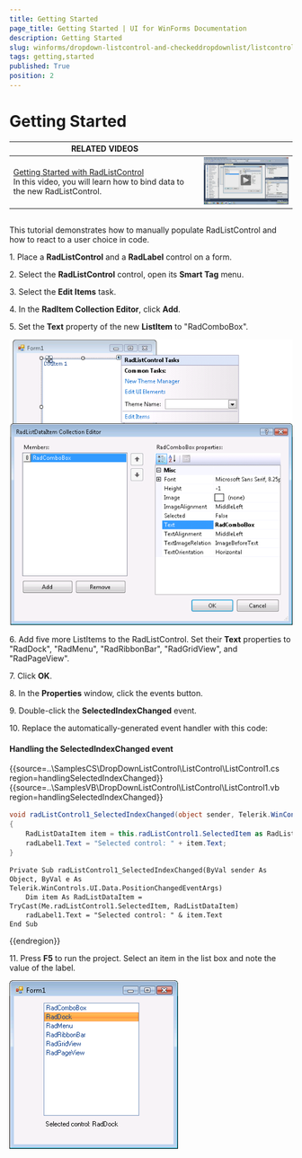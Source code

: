 ```yaml
---
title: Getting Started
page_title: Getting Started | UI for WinForms Documentation
description: Getting Started
slug: winforms/dropdown-listcontrol-and-checkeddropdownlist/listcontrol/getting-started
tags: getting,started
published: True
position: 2
---
```


# Getting Started




| RELATED VIDEOS |  |
| ------ | ------ |
|[Getting Started with RadListControl](http://www.telerik.com/videos/winforms/getting-started-with-radlistcontrol)<br>In this video, you will learn how to bind data to the new RadListControl.|![dropdown-and-listcontrol-listcontrol-getting-started 003](images/dropdown-and-listcontrol-listcontrol-getting-started003.png)|

## 

This tutorial demonstrates how to manually populate RadListControl and
how to react to a user choice in code.

1\. Place a __RadListControl__ and a __RadLabel__ control on a form.

2\. Select the __RadListControl__ control, open its __Smart Tag__ menu.

3\. Select the __Edit Items__ task.

4\. In the __RadItem Collection Editor__, click __Add__.

5\. Set the __Text__ property of the new __ListItem__ to "RadComboBox". 

![dropdown-and-listcontrol-listcontrol-getting-started 001](images/dropdown-and-listcontrol-listcontrol-getting-started001.png)

6\. Add five more ListItems to the RadListControl. Set their __Text__ properties to "RadDock", "RadMenu", "RadRibbonBar", "RadGridView", and "RadPageView".

7\. Click __OK__.

8\. In the __Properties__ window, click the events button.

9\. Double-click the __SelectedIndexChanged__ event.

10\. Replace the automatically-generated event handler with this code:
#### Handling the SelectedIndexChanged event 

{{source=..\SamplesCS\DropDownListControl\ListControl\ListControl1.cs region=handlingSelectedIndexChanged}} 
{{source=..\SamplesVB\DropDownListControl\ListControl\ListControl1.vb region=handlingSelectedIndexChanged}} 

````C#
void radListControl1_SelectedIndexChanged(object sender, Telerik.WinControls.UI.Data.PositionChangedEventArgs e)
{
    RadListDataItem item = this.radListControl1.SelectedItem as RadListDataItem;
    radLabel1.Text = "Selected control: " + item.Text;
}

````
````VB.NET
Private Sub radListControl1_SelectedIndexChanged(ByVal sender As Object, ByVal e As Telerik.WinControls.UI.Data.PositionChangedEventArgs)
    Dim item As RadListDataItem = TryCast(Me.radListControl1.SelectedItem, RadListDataItem)
    radLabel1.Text = "Selected control: " & item.Text
End Sub

````

{{endregion}} 


11\. Press __F5__ to run the project. Select an item in the list box and note the value of the label.

![dropdown-and-listcontrol-listcontrol-getting-started 002](images/dropdown-and-listcontrol-listcontrol-getting-started002.png)
